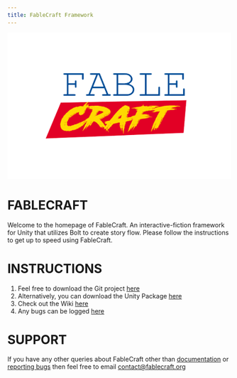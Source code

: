 ```yaml
---
title: FableCraft Framework
---
```


<img align="centre" width="510" height="330" src="https://github.com/mylesblasonato/fablecraft.github.io/blob/main/4JDbDj.png?raw=true"><br>

# FABLECRAFT<br>
Welcome to the homepage of FableCraft. An interactive-fiction framework for Unity that utilizes Bolt to create story flow. Please follow the instructions to get up to speed using FableCraft.

# INSTRUCTIONS<br>
1. Feel free to download the Git project [here](https://github.com/mylesblasonato/FableCraft.git)
2. Alternatively, you can download the Unity Package [here](https://github.com/mylesblasonato/FableCraft/blob/main/FableCraft/Packages/FableCraft_2020.1.0.unitypackage?raw=true)
3. Check out the Wiki [here](http://wiki.fablecraft.org/)
4. Any bugs can be logged [here](https://www.jotform.com/203217781850051)
  
# SUPPORT<br>
If you have any other queries about FableCraft other than [documentation](http://wiki.fablecraft.org/) or [reporting bugs](https://www.jotform.com/203217781850051) then feel free to email [contact@fablecraft.org](mailto:contact@fablecraft.org)